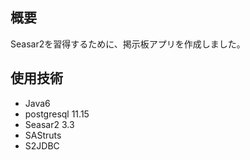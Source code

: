 ## 概要
Seasar2を習得するために、掲示板アプリを作成しました。

## 使用技術
- Java6
- postgresql 11.15
- Seasar2 3.3
- SAStruts
- S2JDBC
